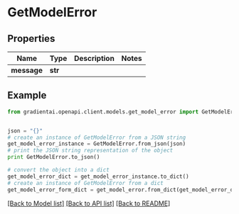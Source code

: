 # GetModelError


## Properties
Name | Type | Description | Notes
------------ | ------------- | ------------- | -------------
**message** | **str** |  | 

## Example

```python
from gradientai.openapi.client.models.get_model_error import GetModelError


json = "{}"
# create an instance of GetModelError from a JSON string
get_model_error_instance = GetModelError.from_json(json)
# print the JSON string representation of the object
print GetModelError.to_json()

# convert the object into a dict
get_model_error_dict = get_model_error_instance.to_dict()
# create an instance of GetModelError from a dict
get_model_error_form_dict = get_model_error.from_dict(get_model_error_dict)
```
[[Back to Model list]](../README.md#documentation-for-models) [[Back to API list]](../README.md#documentation-for-api-endpoints) [[Back to README]](../README.md)


